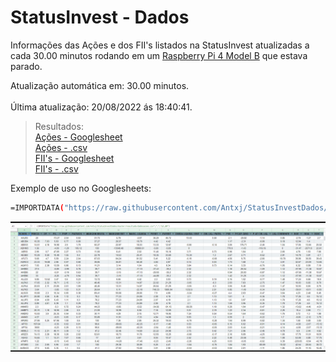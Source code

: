 
# StatusInvest - Dados
Informações das Ações e dos FII's listados na StatusInvest atualizadas a cada 30.00 minutos rodando em um [Raspberry Pi 4 Model B](https://www.raspberrypi.com/) que estava parado.

Atualização automática em: 30.00 minutos. <br>
<br>Última atualização: 20/08/2022 ás 18:40:41.  <br>


>Resultados: <br>
[Ações - Googlesheet](https://docs.google.com/spreadsheets/d/e/2PACX-1vS97G13-9owVwSm1y_TAE3gTaxYflhMvgXCYgj3zEGVwqrbPiUrsOyUUcdhM5D7YVJPNaiinn51Plgc/pubhtml?gid=313887204&single=true) <br>
[Ações - .csv](https://raw.githubusercontent.com/Antxj/StatusInvestDados/master/resultado/dadosacoes.csv) <br>
[FII's - Googlesheet](https://docs.google.com/spreadsheets/d/e/2PACX-1vS97G13-9owVwSm1y_TAE3gTaxYflhMvgXCYgj3zEGVwqrbPiUrsOyUUcdhM5D7YVJPNaiinn51Plgc/pubhtml?gid=1741348998&single=true) <br>
[FII's - .csv](https://raw.githubusercontent.com/Antxj/StatusInvestDados/master/resultado/dadosfiis.csv) <br>


Exemplo de uso no Googlesheets:
```sh
=IMPORTDATA("https://raw.githubusercontent.com/Antxj/StatusInvestDados/master/resultado/dadosacoes.csv";";";"pt_BR")
```

![img_2.png](exemplo.png)

